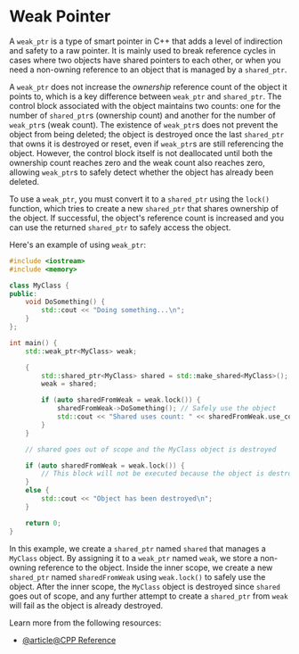 # Weak Pointer

A `weak_ptr` is a type of smart pointer in C++ that adds a level of indirection and safety to a raw pointer. It is mainly used to break reference cycles in cases where two objects have shared pointers to each other, or when you need a non-owning reference to an object that is managed by a `shared_ptr`.

A `weak_ptr` does not increase the *ownership* reference count of the object it points to, which is a key difference between `weak_ptr` and `shared_ptr`. The control block associated with the object maintains two counts: one for the number of `shared_ptr`s (ownership count) and another for the number of `weak_ptr`s (weak count). The existence of `weak_ptr`s does not prevent the object from being deleted; the object is destroyed once the last `shared_ptr` that owns it is destroyed or reset, even if `weak_ptr`s are still referencing the object. However, the control block itself is not deallocated until both the ownership count reaches zero and the weak count also reaches zero, allowing `weak_ptr`s to safely detect whether the object has already been deleted.

To use a `weak_ptr`, you must convert it to a `shared_ptr` using the `lock()` function, which tries to create a new `shared_ptr` that shares ownership of the object. If successful, the object's reference count is increased and you can use the returned `shared_ptr` to safely access the object.

Here's an example of using `weak_ptr`:

```cpp
#include <iostream>
#include <memory>

class MyClass {
public:
    void DoSomething() {
        std::cout << "Doing something...\n";
    }
};

int main() {
    std::weak_ptr<MyClass> weak;

    {
        std::shared_ptr<MyClass> shared = std::make_shared<MyClass>();
        weak = shared;

        if (auto sharedFromWeak = weak.lock()) {
            sharedFromWeak->DoSomething(); // Safely use the object
            std::cout << "Shared uses count: " << sharedFromWeak.use_count() << '\n'; // 2
        }
    }

    // shared goes out of scope and the MyClass object is destroyed

    if (auto sharedFromWeak = weak.lock()) {
        // This block will not be executed because the object is destroyed
    }
    else {
        std::cout << "Object has been destroyed\n";
    }

    return 0;
}
```

In this example, we create a `shared_ptr` named `shared` that manages a `MyClass` object. By assigning it to a `weak_ptr` named `weak`, we store a non-owning reference to the object. Inside the inner scope, we create a new `shared_ptr` named `sharedFromWeak` using `weak.lock()` to safely use the object. After the inner scope, the `MyClass` object is destroyed since `shared` goes out of scope, and any further attempt to create a `shared_ptr` from `weak` will fail as the object is already destroyed.

Learn more from the following resources:

- [@article@CPP Reference](https://en.cppreference.com/w/cpp/memory/weak_ptr)
